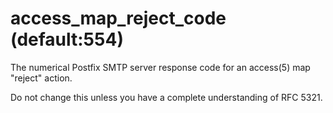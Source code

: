 # access_map_reject_code (default:554) 


The numerical Postfix SMTP server response code for
an access(5) map "reject" action.



Do not change this unless you have a complete understanding of RFC 5321.



